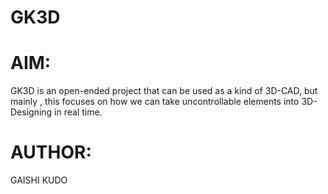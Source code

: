 # GK3D
# AIM:
GK3D is an open-ended project that can be used as a kind of 3D-CAD, but mainly , this focuses on how we can take uncontrollable elements into 3D-Designing in real time.

# AUTHOR:
GAISHI KUDO
